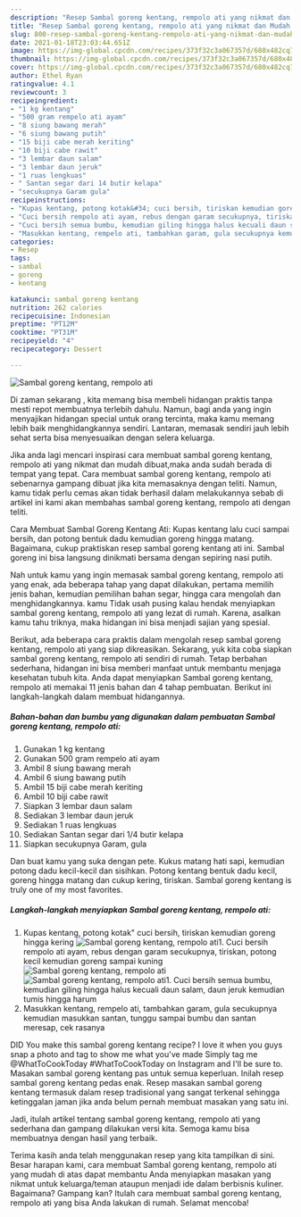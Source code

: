 ```yaml
---
description: "Resep Sambal goreng kentang, rempolo ati yang nikmat dan Mudah Dibuat"
title: "Resep Sambal goreng kentang, rempolo ati yang nikmat dan Mudah Dibuat"
slug: 800-resep-sambal-goreng-kentang-rempolo-ati-yang-nikmat-dan-mudah-dibuat
date: 2021-01-18T23:03:44.651Z
image: https://img-global.cpcdn.com/recipes/373f32c3a067357d/680x482cq70/sambal-goreng-kentang-rempolo-ati-foto-resep-utama.jpg
thumbnail: https://img-global.cpcdn.com/recipes/373f32c3a067357d/680x482cq70/sambal-goreng-kentang-rempolo-ati-foto-resep-utama.jpg
cover: https://img-global.cpcdn.com/recipes/373f32c3a067357d/680x482cq70/sambal-goreng-kentang-rempolo-ati-foto-resep-utama.jpg
author: Ethel Ryan
ratingvalue: 4.1
reviewcount: 3
recipeingredient:
- "1 kg kentang"
- "500 gram rempelo ati ayam"
- "8 siung bawang merah"
- "6 siung bawang putih"
- "15 biji cabe merah keriting"
- "10 biji cabe rawit"
- "3 lembar daun salam"
- "3 lembar daun jeruk"
- "1 ruas lengkuas"
- " Santan segar dari 14 butir kelapa"
- "secukupnya Garam gula"
recipeinstructions:
- "Kupas kentang, potong kotak&#34; cuci bersih, tiriskan kemudian goreng hingga kering"
- "Cuci bersih rempolo ati ayam, rebus dengan garam secukupnya, tiriskan, potong kecil kemudian goreng sampai kuning"
- "Cuci bersih semua bumbu, kemudian giling hingga halus kecuali daun salam, daun jeruk kemudian tumis hingga harum"
- "Masukkan kentang, rempelo ati, tambahkan garam, gula secukupnya kemudian masukkan santan, tunggu sampai bumbu dan santan meresap, cek rasanya"
categories:
- Resep
tags:
- sambal
- goreng
- kentang

katakunci: sambal goreng kentang 
nutrition: 262 calories
recipecuisine: Indonesian
preptime: "PT12M"
cooktime: "PT31M"
recipeyield: "4"
recipecategory: Dessert

---
```



![Sambal goreng kentang, rempolo ati](https://img-global.cpcdn.com/recipes/373f32c3a067357d/680x482cq70/sambal-goreng-kentang-rempolo-ati-foto-resep-utama.jpg)

Di zaman  sekarang , kita memang bisa membeli hidangan praktis tanpa mesti repot membuatnya terlebih dahulu. Namun, bagi anda yang ingin menyajikan hidangan special untuk orang tercinta, maka kamu memang lebih baik menghidangkannya sendiri. Lantaran, memasak sendiri jauh lebih sehat serta bisa menyesuaikan dengan selera keluarga.

Jika anda lagi mencari inspirasi cara membuat sambal goreng kentang, rempolo ati yang nikmat dan mudah dibuat,maka anda sudah berada di tempat yang tepat. Cara membuat sambal goreng kentang, rempolo ati  sebenarnya gampang dibuat jika kita memasaknya dengan teliti. Namun, kamu tidak perlu cemas akan tidak berhasil dalam melakukannya 
sebab di artikel ini kami akan membahas sambal goreng kentang, rempolo ati dengan teliti.  

Cara Membuat Sambal Goreng Kentang Ati: Kupas kentang lalu cuci sampai bersih, dan potong bentuk dadu kemudian goreng hingga matang. Bagaimana, cukup praktiskan resep sambal goreng kentang ati ini. Sambal goreng ini bisa langsung dinikmati bersama dengan sepiring nasi putih.

Nah untuk kamu yang ingin memasak sambal goreng kentang, rempolo ati yang enak, ada beberapa tahap yang dapat dilakukan, pertama memilih jenis bahan, kemudian pemilihan bahan segar, hingga cara mengolah dan menghidangkannya. kamu Tidak usah pusing kalau hendak menyiapkan sambal goreng kentang, rempolo ati yang lezat di rumah. Karena, asalkan kamu  tahu triknya, maka hidangan ini bisa menjadi sajian yang spesial.

Berikut, ada beberapa cara praktis  dalam mengolah resep sambal goreng kentang, rempolo ati yang siap dikreasikan. Sekarang, yuk kita coba siapkan sambal goreng kentang, rempolo ati sendiri di rumah. Tetap berbahan sederhana, hidangan ini bisa memberi manfaat untuk membantu menjaga kesehatan tubuh kita. Anda dapat menyiapkan Sambal goreng kentang, rempolo ati memakai 11 jenis bahan dan 4 tahap pembuatan. Berikut ini langkah-langkah dalam membuat hidangannya.

<!--inarticleads1-->

##### Bahan-bahan dan bumbu yang digunakan dalam pembuatan Sambal goreng kentang, rempolo ati:

1. Gunakan 1 kg kentang
1. Gunakan 500 gram rempelo ati ayam
1. Ambil 8 siung bawang merah
1. Ambil 6 siung bawang putih
1. Ambil 15 biji cabe merah keriting
1. Ambil 10 biji cabe rawit
1. Siapkan 3 lembar daun salam
1. Sediakan 3 lembar daun jeruk
1. Sediakan 1 ruas lengkuas
1. Sediakan  Santan segar dari 1/4 butir kelapa
1. Siapkan secukupnya Garam, gula


Dan buat kamu yang suka dengan pete. Kukus matang hati sapi, kemudian potong dadu kecil-kecil dan sisihkan. Potong kentang bentuk dadu kecil, goreng hingga matang dan cukup kering, tiriskan. Sambal goreng kentang is truly one of my most favorites. 

<!--inarticleads2-->

##### Langkah-langkah menyiapkan Sambal goreng kentang, rempolo ati:

1. Kupas kentang, potong kotak&#34; cuci bersih, tiriskan kemudian goreng hingga kering
<img src="https://img-global.cpcdn.com/steps/58f86a1811430ef0/160x128cq70/sambal-goreng-kentang-rempolo-ati-langkah-memasak-1-foto.jpg" alt="Sambal goreng kentang, rempolo ati">1. Cuci bersih rempolo ati ayam, rebus dengan garam secukupnya, tiriskan, potong kecil kemudian goreng sampai kuning
<img src="https://img-global.cpcdn.com/steps/e4af148a3e87c8da/160x128cq70/sambal-goreng-kentang-rempolo-ati-langkah-memasak-2-foto.jpg" alt="Sambal goreng kentang, rempolo ati"><img src="https://img-global.cpcdn.com/steps/283c6aa486d8a2b4/160x128cq70/sambal-goreng-kentang-rempolo-ati-langkah-memasak-2-foto.jpg" alt="Sambal goreng kentang, rempolo ati">1. Cuci bersih semua bumbu, kemudian giling hingga halus kecuali daun salam, daun jeruk kemudian tumis hingga harum
1. Masukkan kentang, rempelo ati, tambahkan garam, gula secukupnya kemudian masukkan santan, tunggu sampai bumbu dan santan meresap, cek rasanya


DID You make this sambal goreng kentang recipe? I love it when you guys snap a photo and tag to show me what you&#39;ve made Simply tag me @WhatToCookToday #WhatToCookToday on Instagram and I&#39;ll be sure to. Masakan sambal goreng kentang pas untuk semua keperluan. Inilah resep sambal goreng kentang pedas enak. Resep masakan sambal goreng kentang termasuk dalam resep tradisional yang sangat terkenal sehingga ketinggalan jaman jika anda belum pernah membuat masakan yang satu ini. 

Jadi, itulah artikel tentang  sambal goreng kentang, rempolo ati  yang sederhana dan gampang dilakukan versi kita. Semoga kamu bisa membuatnya dengan hasil yang terbaik. 

Terima kasih anda telah menggunakan resep yang kita tampilkan di sini. Besar harapan kami, cara membuat  Sambal goreng kentang, rempolo ati yang mudah di atas dapat membantu Anda menyiapkan masakan yang nikmat untuk keluarga/teman ataupun menjadi ide dalam berbisnis kuliner. Bagaimana? Gampang kan? Itulah cara membuat sambal goreng kentang, rempolo ati yang bisa Anda lakukan di rumah. Selamat mencoba!

